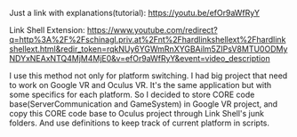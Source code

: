 Just a link with explanations(tutorial): https://youtu.be/efOr9aWfRyY

Link Shell Extension:
https://www.youtube.com/redirect?q=http%3A%2F%2Fschinagl.priv.at%2Fnt%2Fhardlinkshellext%2Fhardlinkshellext.html&redir_token=rqkNUy6YGWmRnXYGBAilm5ZIPsV8MTU0ODMyNDYxNEAxNTQ4MjM4MjE0&v=efOr9aWfRyY&event=video_description

I use this method not only for platform switching. I had big project that need to work on Google VR and Oculus VR. It's the same application but with some specifics for each platform. So I decided to store CORE code base(ServerCommunication and GameSystem) in Google VR project, and copy this CORE code base to Oculus project through Link Shell's junk folders. And use definitions to keep track of current platform in scripts.
